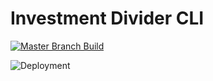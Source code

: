# Investment Divider CLI

[![Master Branch Build](https://github.com/jacksonyuanjx/InvestmentDivider/workflows/Checks/badge.svg)](https://github.com/jacksonyuanjx/InvestmentDivider/actions)

![Deployment](https://github.com/jacksonyuanjx/InvestmentDivider/workflows/Publish%20CLI/badge.svg)
